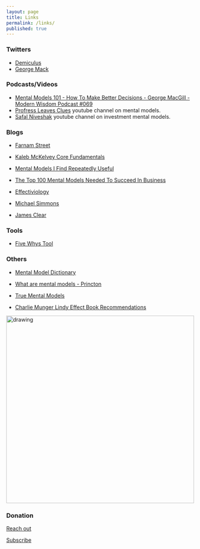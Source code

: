 ```yaml
---
layout: page
title: Links
permalink: /links/
published: true
---
```


### Twitters

- [Demiculus](https://twitter.com/demiculus)
- [George Mack](https://twitter.com/george__mack)

### Podcasts/Videos

- [Mental Models 101 - How To Make Better Decisions - George MacGill - Modern Wisdom Podcast #069](https://www.youtube.com/watch?v=m_56L8EGLIk)
- [Profress Leaves Clues](https://www.youtube.com/channel/UCqwv2pNwm2toS7IzZrvLGPA) youtube channel on mental models.
- [Safal Niveshak](https://www.youtube.com/user/safalniveshaktv) youtube channel on investment mental models.

### Blogs

- [Farnam Street](https://fs.blog/mental-models/)

- [Kaleb McKelvey Core Fundamentals](https://www.kalebmckelvey.com/journey-to-achieve/core-fundamentals/)

- [Mental Models I Find Repeatedly Useful](https://medium.com/@yegg/mental-models-i-find-repeatedly-useful-936f1cc405d)

- [The Top 100 Mental Models Needed To Succeed In Business](http://robdkelly.com/blog/mental-models/a-list-of-top-100-mental-models-for-business/)

- [Effectiviology](https://effectiviology.com/start-here/)

- [Michael Simmons](http://michaeldsimmons.com/most-people-think-this-is-a-smart-habit-but-its-actually-brain-damaging/)

- [James Clear](https://jamesclear.com/mental-models)

### Tools

- [Five Whys Tool](https://5whystool.mmpractices.com)

### Others

- [Mental Model Dictionary](https://www.mentalmodeldictionary.com/)

- [What are mental models - Princton](http://mentalmodels.princeton.edu/about/what-are-mental-models/)

- [True Mental Models](https://truementalmodels.com/)

- [Charlie Munger Lindy Effect Book Recommendations](https://theantilibrary.com/#munger) 

<a href="https://imgur.com/ICqWiG6"><img src="https://i.imgur.com/ICqWiG6.png" alt="drawing" width="500"/></a>

### Donation

[Reach out](https://demiculus.com/)

<script>
    var ml_webform_1742136 = ml_account('webforms', '1742136', 'z9u7t4', 'load');
    ml_webform_1742136('animation', 'fadeIn');
</script>

<div class="text-center">
    <a class="btn btn-primary my-3" href="javascript:;" onclick="ml_webform_1742136('show')">
      <span class="fa fa-discord"></span>
      Subscribe
    </a>
</div>